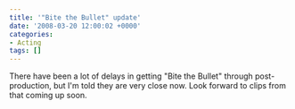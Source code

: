 ```yaml
---
title: '"Bite the Bullet" update'
date: '2008-03-20 12:00:02 +0000'
categories:
- Acting
tags: []
---
```

There have been a lot of delays in getting "Bite the Bullet" through
post-production, but I'm told they are very close now. Look forward to clips
from that coming up soon.
